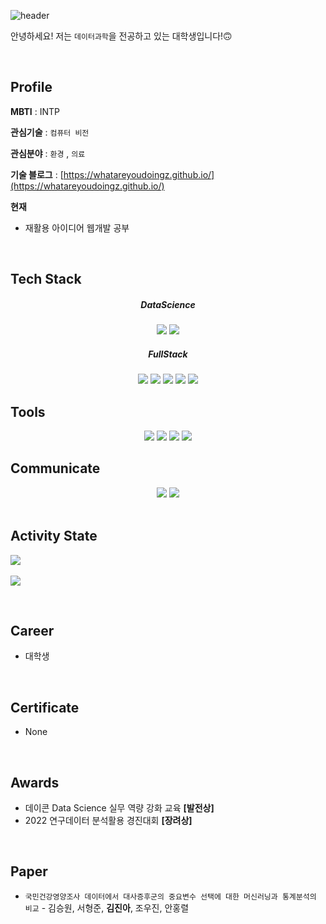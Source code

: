 ![header](https://capsule-render.vercel.app/api?type=cylinder&color=auto&height=300&section=header&text=JinAh_Kim&fontSize=90)

안녕하세요! 저는 `데이터과학`을 전공하고 있는 대학생입니다!🙃 

 <br/>

 ## **Profile**
 **MBTI** : INTP

**관심기술** :  `컴퓨터 비전`

**관심분야** : `환경` , `의료`

**기술 블로그** : [https://whatareyoudoingz.github.io/](https://whatareyoudoingz.github.io/)

**현재**
- 재활용 아이디어 웹개발 공부

<br/>

## **Tech Stack**


<div align="center">
	<h5>DataScience</h5>
	<img src="https://img.shields.io/badge/Python-3776AB?style=flat&logo=python&logoColor=white" />	
    	<img src="https://img.shields.io/badge/R-276DC3?style=flat&logo=R&logoColor=white" />
</div>

<div align="center">
	<h5>FullStack</h5>
	<img src="https://img.shields.io/badge/Django-092E20?style=flat&logo=Django&logoColor=white" />
	<img src="https://img.shields.io/badge/HTML5-E34F26?style=flat&logo=HTML5&logoColor=white" />
	<img src="https://img.shields.io/badge/CSS3-1572B6?style=flat&logo=CSS3&logoColor=white" />
	<img src="https://img.shields.io/badge/MYSQL-4479A1?style=flat&logo=MYSQL&logoColor=white" />
	<img src="https://img.shields.io/badge/JavaScript-F7DF1E?style=flat&logo=JavaScript&logoColor=white" />
</div>

## **Tools**

<div align="center">
	<img src="https://img.shields.io/badge/R studio-75AADB?style=flat&logo=Rstudio&logoColor=white" />
	<img src="https://img.shields.io/badge/Visual Studio Code-007ACC?style=flat&logo=VisualStudiocode&logoColor=white" />
	<img src="https://img.shields.io/badge/Jupyter notebook-F37626?style=flat&logo=jupyter&logoColor=white" />
	<img src="https://img.shields.io/badge/Google Colab-F9AB00?style=flat&logo=googlecolab&logoColor=white" />	
</div>

## **Communicate**

<div align="center">
    <img src="https://img.shields.io/badge/GitHub-181717?style=flat&logo=Github&logoColor=white" />
        <img src="https://img.shields.io/badge/Notion-000000?style=flat&logo=notion&logoColor=white" />
</div>
<br/>

## **Activity State**

<img src="https://github-readme-stats.vercel.app/api/top-langs/?username=whatareyoudoingz&layout=compact"><br><br>
<img src="https://github-readme-stats.vercel.app/api?username=whatareyoudoingz&show_icons=true">

<br/>

## **Career**
- 대학생

<br/>

## **Certificate**
- None

<br/>

## **Awards**
- 데이콘 Data Science 실무 역량 강화 교육 **[발전상]**
- 2022 연구데이터 분석활용 경진대회 **[장려상]**

<br/>

## **Paper**
- `국민건강영양조사 데이터에서 대사증후군의 중요변수 선택에 대한 머신러닝과 통계분석의 비교` - 김승원, 서형준, **김진아**, 조우진, 안홍렬
